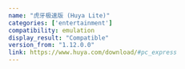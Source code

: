 ```yaml
---
name: "虎牙极速版 (Huya Lite)"
categories: ['entertainment']
compatibility: emulation
display_result: "Compatible"
version_from: "1.12.0.0"
link: https://www.huya.com/download/#pc_express
---
```

